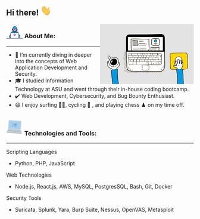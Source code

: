 ## Hi there! <img src="Assets/Hi.gif" width="29px">

<img align="right" src="Assets/6M8G.gif" width="50%" title="Intro Card" alt="Intro Card">

### <img src="Assets/Developer.gif" width="45px"> About Me:
---
- 🔭  I’m currently diving in deeper into the concepts of Web Application Development and Security.
- 🎓  I studied Information Technology at ASU and went through their in-house coding bootcamp.
- ✔️ Web Development, Cybersecurity, and Bug Bounty Enthusiast.
- 😄  I enjoy surfing 🏄‍♂️, cycling 🚴 , and playing chess ♟️ on my time off.
 
### <img src="Assets/computer.gif" width="45px"> Technologies and Tools:
---
Scripting Languages
   - Python, PHP, JavaScript<br/>
 
Web Technologies
   - Node.js, React.js, AWS, MySQL, PostgresSQL, Bash, Git, Docker<br/>
 
Security Tools
   - Suricata, Splunk, Yara, Burp Suite, Nessus, OpenVAS, Metasploit<br/>

